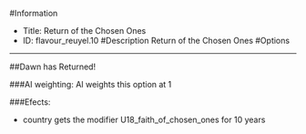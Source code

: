 #Information
 - Title: Return of the Chosen Ones
 - ID: flavour_reuyel.10
#Description
Return of the Chosen Ones
#Options

___
##Dawn has Returned!

###AI weighting:
AI weights this option at 1


###Efects:<ul><li>country gets the modifier U18_faith_of_chosen_ones for 10 years</li></ul>
